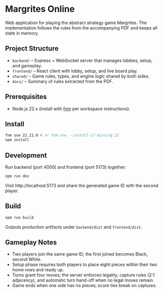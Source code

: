 # Margrites Online

Web application for playing the abstract strategy game Margrites. The implementation follows the rules from the accompanying PDF and keeps all state in memory.

## Project Structure

- `backend/` – Express + WebSocket server that manages lobbies, setup, and gameplay.
- `frontend/` – React client with lobby, setup, and live board play.
- `shared/` – Game rules, types, and engine logic shared by both sides.
- `docs/` – Summary of rules extracted from the PDF.

## Prerequisites

- Node.js 22.x (install with [fnm](https://github.com/Schniz/fnm) per workspace instructions).

## Install

```bash
fnm use 22.21.0 # or fnm use --install-if-missing 22
npm install
```

## Development

Run backend (port 4000) and frontend (port 5173) together:

```bash
npm run dev
```

Visit http://localhost:5173 and share the generated game ID with the second player.

## Build

```bash
npm run build
```

Outputs production artifacts under `backend/dist` and `frontend/dist`.

## Gameplay Notes

- Two players join the same game ID; the first joined becomes Black, second White.
- Setup phase requires both players to place eight pieces within their two home rows and ready up.
- Turns grant four moves; the server enforces legality, capture rules (2:1 adjacency), and automatic turn hand-off when no legal moves remain.
- Game ends when one side has no pieces; score ties break on captures.
